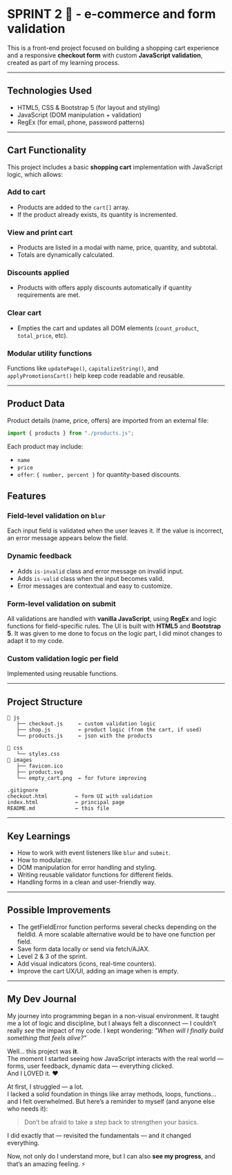 # SPRINT 2 🛒 - e-commerce and form validation

This is a front-end project focused on building a shopping cart experience and a responsive **checkout form** with custom **JavaScript validation**, created as part of my learning process. 

---

## Technologies Used

- HTML5, CSS & Bootstrap 5 (for layout and styling)
- JavaScript (DOM manipulation + validation)
- RegEx (for email, phone, password patterns)

---

## Cart Functionality

This project includes a basic **shopping cart** implementation with JavaScript logic, which allows:

### Add to cart
- Products are added to the `cart[]` array.
- If the product already exists, its quantity is incremented.

### View and print cart
- Products are listed in a modal with name, price, quantity, and subtotal.
- Totals are dynamically calculated.

### Discounts applied
- Products with offers apply discounts automatically if quantity requirements are met.

### Clear cart
- Empties the cart and updates all DOM elements (`count_product`, `total_price`, etc).

### Modular utility functions
Functions like `updatePage()`, `capitalizeString()`, and `applyPromotionsCart()` help keep code readable and reusable.

---

## Product Data

Product details (name, price, offers) are imported from an external file:  
```js
import { products } from "./products.js";
```

Each product may include:
- `name`
- `price`
- `offer`: `{ number, percent }` for quantity-based discounts.

## Features

### Field-level validation on `blur`
Each input field is validated when the user leaves it. If the value is incorrect, an error message appears below the field.

### Dynamic feedback
- Adds `is-invalid` class and error message on invalid input.
- Adds `is-valid` class when the input becomes valid.
- Error messages are contextual and easy to customize.

### Form-level validation on submit
All validations are handled with **vanilla JavaScript**, using **RegEx** and logic functions for field-specific rules. 
The UI is built with **HTML5** and **Bootstrap 5**. It was given to me done to focus on the logic part, I did minot changes to adapt it to my code.

### Custom validation logic per field
Implemented using reusable functions.

---

## Project Structure

```
📁 js
   ├── checkout.js     ← custom validation logic
   ├── shop.js         ← product logic (from the cart, if used)
   └── products.js     ← json with the products

📁 css
   └── styles.css
📁 images
   ├── favicon.ico
   ├── product.svg 
   └── empty_cart.png  ← for future improving
      
.gitignore
checkout.html         ← form UI with validation
index.html            ← principal page 
README.md             ← this file
```

---

## Key Learnings

- How to work with event listeners like `blur` and `submit`.
- How to modularize.
- DOM manipulation for error handling and styling.
- Writing reusable validator functions for different fields.
- Handling forms in a clean and user-friendly way.

---

## Possible Improvements

- The getFieldError function performs several checks depending on the fieldId. A more scalable alternative would be to have one function per field.
- Save form data locally or send via fetch/AJAX.
- Level 2 & 3 of the sprint.
- Add visual indicators (icons, real-time counters).
- Improve the cart UX/UI, adding an image when is empty.

---

## My Dev Journal

My journey into programming began in a non-visual environment. It taught me a lot of logic and discipline, but I always felt a disconnect — I couldn’t really *see* the impact of my code. I kept wondering: *"When will I finally build something that feels alive?"*

Well... this project was **it**.  
The moment I started seeing how JavaScript interacts with the real world — forms, user feedback, dynamic data — everything clicked.  
And I LOVED it. ❤️

At first, I struggled — a lot.  
I lacked a solid foundation in things like array methods, loops, functions… and I felt overwhelmed. But here’s a reminder to myself (and anyone else who needs it):  
> Don’t be afraid to take a step back to strengthen your basics.

I did exactly that — revisited the fundamentals — and it changed everything.  

Now, not only do I understand more, but I can also **see my progress**, and that’s an amazing feeling. ⚡️
